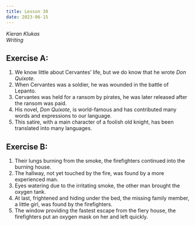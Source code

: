 ```yaml
---
title: Lesson 30
date: 2023-06-15
---
```


*Kieran Klukas*  
*Writing*  

## Exercise A:

1. We know little about Cervantes’ life, but we do know that he wrote *Don Quixote.*  
2. When Cervantes was a soldier, he was wounded in the battle of Lepanto.  
3. Cervantes was held for a ransom by pirates, he was later released after the ransom was paid.  
4. His novel, *Don Quixote*, is world-famous and has contributed many words and expressions to our language.  
5. This satire, with a main character of a foolish old knight, has been translated into many languages.

## Exercise B:

1. Their lungs burning from the smoke, the firefighters continued into the burning house.  
2. The hallway, not yet touched by the fire, was found by a more experienced man.  
3. Eyes watering due to the irritating smoke, the other man brought the oxygen tank.  
4. At last, frightened and hiding under the bed, the missing family member, a little girl, was found by the firefighters.  
5. The window providing the fastest escape from the fiery house, the firefighters put an oxygen mask on her and left quickly.